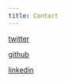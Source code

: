 ```yaml
---
title: Contact
---
```


[twitter](http://twitter.com/castle_vanity)

[github](github.com/owen-d)

[linkedin](linkedin.com/in/owendiehl)
